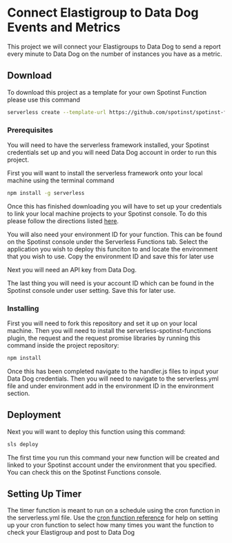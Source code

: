# Connect Elastigroup to Data Dog Events and Metrics

This project we will connect your Elastigroups to Data Dog to send a report every minute to Data Dog on the number of instances you have as a metric.

## Download

To download this project as a template for your own Spotinst Function please use this command

```bash
serverless create --template-url https://github.com/spotinst/spotinst-functions-examples/tree/master/node-datadog-connect
```

### Prerequisites

You will need to have the serverless framework installed, your Spotinst credentials set up and you will need Data Dog account in order to run this project. 

First you will want to install the serverless framework onto your local machine using the terminal command

```bash
npm install -g serverless
```

Once this has finished downloading you will have to set up your credentials to link your local machine projects to your Spotinst console. To do this please follow the directions listed [here](https://serverless.com/framework/docs/providers/spotinst/guide/credentials/).

You will also need your environment ID for your function. This can be found on the Spotinst console under the Serverless Functions tab. Select the application you wish to deploy this funciton to and locate the environment that you wish to use. Copy the environment ID and save this for later use

Next you will need an API key from Data Dog. 

The last thing you will need is your account ID which can be found in the Spotinst console under user setting. Save this for later use. 

### Installing

First you will need to fork this repository and set it up on your local machine. Then you will need to install the serverless-spotinst-functions plugin, the request and the request promise libraries by running this command inside the project repository:

```bash
npm install
```

Once this has been completed navigate to the handler.js files to input your Data Dog credentials. Then you will need to navigate to the serverless.yml file and under environment add in the environment ID in the environment section.

## Deployment

Next you will want to deploy this function using this command:

```bash
sls deploy
```

The first time you run this command your new function will be created and linked to your Spotinst account under the environment that you specified. You can check this on the Spotinst Functions console. 

## Setting Up Timer

The timer function is meant to run on a schedule using the cron function in the serverless.yml file. Use the [cron function reference](https://crontab.guru/) for help on setting up your cron function to select how many times you want the function to check your Elastigroup and post to Data Dog


